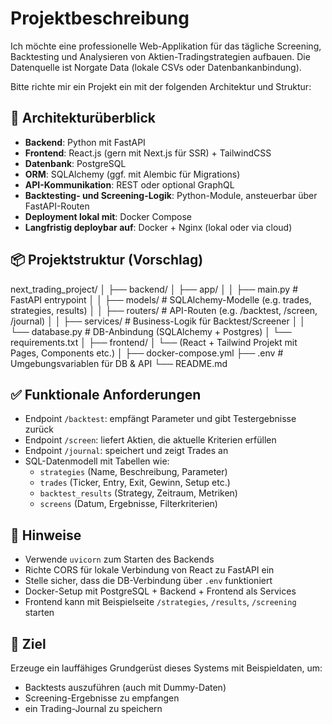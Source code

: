 # Projektbeschreibung

Ich möchte eine professionelle Web-Applikation für das tägliche Screening, Backtesting und Analysieren von Aktien-Tradingstrategien aufbauen. Die Datenquelle ist Norgate Data (lokale CSVs oder Datenbankanbindung).

Bitte richte mir ein Projekt ein mit der folgenden Architektur und Struktur:

## 🔧 Architekturüberblick

- **Backend**: Python mit FastAPI
- **Frontend**: React.js (gern mit Next.js für SSR) + TailwindCSS
- **Datenbank**: PostgreSQL
- **ORM**: SQLAlchemy (ggf. mit Alembic für Migrations)
- **API-Kommunikation**: REST oder optional GraphQL
- **Backtesting- und Screening-Logik**: Python-Module, ansteuerbar über FastAPI-Routen
- **Deployment lokal mit**: Docker Compose
- **Langfristig deploybar auf**: Docker + Nginx (lokal oder via cloud)

## 📦 Projektstruktur (Vorschlag)

next_trading_project/
│
├── backend/
│ ├── app/
│ │ ├── main.py # FastAPI entrypoint
│ │ ├── models/ # SQLAlchemy-Modelle (e.g. trades, strategies, results)
│ │ ├── routers/ # API-Routen (e.g. /backtest, /screen, /journal)
│ │ ├── services/ # Business-Logik für Backtest/Screener
│ │ └── database.py # DB-Anbindung (SQLAlchemy + Postgres)
│ └── requirements.txt
│
├── frontend/
│ └── (React + Tailwind Projekt mit Pages, Components etc.)
│
├── docker-compose.yml
├── .env # Umgebungsvariablen für DB & API
└── README.md


## ✅ Funktionale Anforderungen

- Endpoint `/backtest`: empfängt Parameter und gibt Testergebnisse zurück
- Endpoint `/screen`: liefert Aktien, die aktuelle Kriterien erfüllen
- Endpoint `/journal`: speichert und zeigt Trades an
- SQL-Datenmodell mit Tabellen wie:
  - `strategies` (Name, Beschreibung, Parameter)
  - `trades` (Ticker, Entry, Exit, Gewinn, Setup etc.)
  - `backtest_results` (Strategy, Zeitraum, Metriken)
  - `screens` (Datum, Ergebnisse, Filterkriterien)

## 🔌 Hinweise

- Verwende `uvicorn` zum Starten des Backends
- Richte CORS für lokale Verbindung von React zu FastAPI ein
- Stelle sicher, dass die DB-Verbindung über `.env` funktioniert
- Docker-Setup mit PostgreSQL + Backend + Frontend als Services
- Frontend kann mit Beispielseite `/strategies`, `/results`, `/screening` starten

## 🧠 Ziel

Erzeuge ein lauffähiges Grundgerüst dieses Systems mit Beispieldaten, um:
- Backtests auszuführen (auch mit Dummy-Daten)
- Screening-Ergebnisse zu empfangen
- ein Trading-Journal zu speichern
